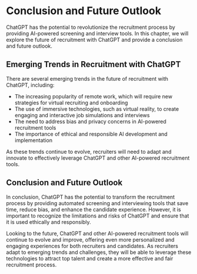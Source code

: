 Conclusion and Future Outlook
============================================================================

ChatGPT has the potential to revolutionize the recruitment process by providing AI-powered screening and interview tools. In this chapter, we will explore the future of recruitment with ChatGPT and provide a conclusion and future outlook.

Emerging Trends in Recruitment with ChatGPT
-------------------------------------------

There are several emerging trends in the future of recruitment with ChatGPT, including:

* The increasing popularity of remote work, which will require new strategies for virtual recruiting and onboarding
* The use of immersive technologies, such as virtual reality, to create engaging and interactive job simulations and interviews
* The need to address bias and privacy concerns in AI-powered recruitment tools
* The importance of ethical and responsible AI development and implementation

As these trends continue to evolve, recruiters will need to adapt and innovate to effectively leverage ChatGPT and other AI-powered recruitment tools.

Conclusion and Future Outlook
-----------------------------

In conclusion, ChatGPT has the potential to transform the recruitment process by providing automated screening and interviewing tools that save time, reduce bias, and enhance the candidate experience. However, it is important to recognize the limitations and risks of ChatGPT and ensure that it is used ethically and responsibly.

Looking to the future, ChatGPT and other AI-powered recruitment tools will continue to evolve and improve, offering even more personalized and engaging experiences for both recruiters and candidates. As recruiters adapt to emerging trends and challenges, they will be able to leverage these technologies to attract top talent and create a more effective and fair recruitment process.
